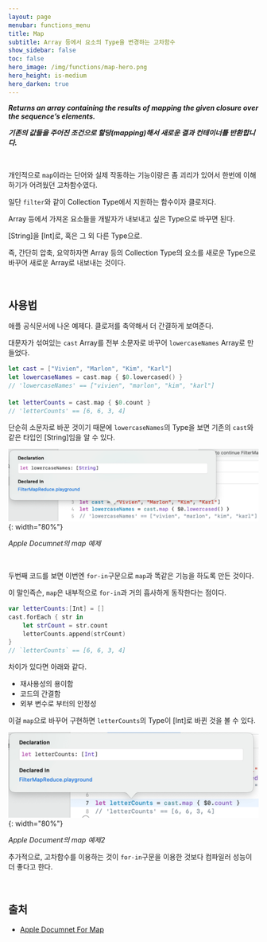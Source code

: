 ```yaml
---
layout: page
menubar: functions_menu
title: Map
subtitle: Array 등에서 요소의 Type을 변경하는 고차함수
show_sidebar: false
toc: false
hero_image: /img/functions/map-hero.png
hero_height: is-medium
hero_darken: true
---
```


***Returns an array containing the results of mapping the given closure over the sequence’s elements.***

***기존의 값들을 주어진 조건으로 할당(mapping)해서 새로운 결과 컨테이너틀 반환합니다.***

<br/>

개인적으로 `map`이라는 단어와 실제 작동하는 기능이랑은 좀 괴리가 있어서 한번에 이해하기가 어려웠던 고차함수였다.

일단 `filter`와 같이 Collection Type에서 지원하는 함수이자 클로저다.

Array 등에서 가져온 요소들을 개발자가 내보내고 싶은 Type으로 바꾸면 된다.

[String]을 [Int]로, 혹은 그 외 다른 Type으로.

즉, 간단히 압축, 요약하자면 Array 등의 Collection Type의 요소를 새로운 Type으로 바꾸어 새로운 Array로 내보내는 것이다.

<br/>

## 사용법

애플 공식문서에 나온 예제다. 클로저를 축약해서 더 간결하게 보여준다.

대문자가 섞여있는 `cast` Array를 전부 소문자로 바꾸어 `lowercaseNames` Array로 만들었다.

```swift
let cast = ["Vivien", "Marlon", "Kim", "Karl"]
let lowercaseNames = cast.map { $0.lowercased() }
// 'lowercaseNames' == ["vivien", "marlon", "kim", "karl"]

let letterCounts = cast.map { $0.count }
// 'letterCounts' == [6, 6, 3, 4]
```

단순히 소문자로 바꾼 것이기 때문에 `lowercaseNames`의 Type을 보면 기존의 `cast`와 같은 타입인 [String]임을 알 수 있다.

![using map result1](/img/2022-12-17/map_1.png){: width="80%"}

_Apple Documnet의 map 예제_

<br/>

두번째 코드를 보면 이번엔 `for-in`구문으로 `map`과 똑같은 기능을 하도록 만든 것이다.

이 말인즉슨, `map`은 내부적으로 `for-in`과 거의 흡사하게 동작한다는 점이다.

```swift
var letterCounts:[Int] = []
cast.forEach { str in
    let strCount = str.count
    letterCounts.append(strCount)
}
// `letterCounts` == [6, 6, 3, 4]
```

차이가 있다면 아래와 같다.

- 재사용성의 용이함
- 코드의 간결함
- 외부 변수로 부터의 안정성

이걸 `map`으로 바꾸어 구현하면 `letterCounts`의 Type이 [Int]로 바뀐 것을 볼 수 있다.

![using map result2](/img/2022-12-17/map_2.png){: width="80%"}

_Apple Document의 map 예제2_

추가적으로, 고차함수를 이용하는 것이 `for-in`구문을 이용한 것보다 컴파일러 성능이 더 좋다고 한다.

<br/>

## 출처
- [Apple Documnet For Map](https://developer.apple.com/documentation/swift/array/map(_:)-87c4d)